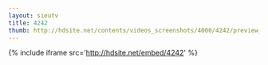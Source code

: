 ```yaml
---
layout: sieutv
title: 4242
thumb: http://hdsite.net/contents/videos_screenshots/4000/4242/preview_360p.mp4.jpg
---
```

{% include iframe src='http://hdsite.net/embed/4242' %}
 
